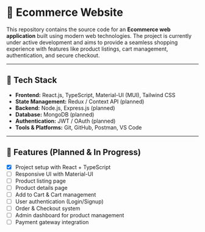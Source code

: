 # 🛒 Ecommerce Website

This repository contains the source code for an **Ecommerce web application** built using modern web technologies. The project is currently under active development and aims to provide a seamless shopping experience with features like product listings, cart management, authentication, and secure checkout.

---

## 🚀 Tech Stack

- **Frontend:** React.js, TypeScript, Material-UI (MUI), Tailwind CSS  
- **State Management:** Redux / Context API (planned)  
- **Backend:** Node.js, Express.js (planned)  
- **Database:** MongoDB (planned)  
- **Authentication:** JWT / OAuth (planned)  
- **Tools & Platforms:** Git, GitHub, Postman, VS Code  

---

## 📌 Features (Planned & In Progress)

- [x] Project setup with React + TypeScript  
- [ ] Responsive UI with Material-UI  
- [ ] Product listing page  
- [ ] Product details page  
- [ ] Add to Cart & Cart management  
- [ ] User authentication (Login/Signup)  
- [ ] Order & Checkout system  
- [ ] Admin dashboard for product management  
- [ ] Payment gateway integration  
